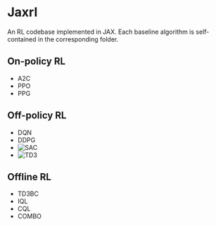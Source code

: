 # Jaxrl

An RL codebase implemented in JAX. Each baseline algorithm is self-contained in the corresponding folder.

## On-policy RL
- A2C
- PPO
- PPG

## Off-policy RL
- DQN
- DDPG
- ![SAC](sac)
- ![TD3](td3)

## Offline RL
- TD3BC
- IQL
- CQL
- COMBO
